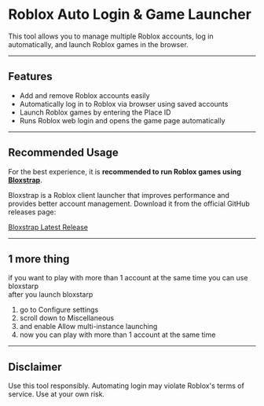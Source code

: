 # Roblox Auto Login & Game Launcher

This tool allows you to manage multiple Roblox accounts, log in automatically, and launch Roblox games in the browser.

---

## Features

- Add and remove Roblox accounts easily  
- Automatically log in to Roblox via browser using saved accounts  
- Launch Roblox games by entering the Place ID  
- Runs Roblox web login and opens the game page automatically  

---

## Recommended Usage

For the best experience, it is **recommended to run Roblox games using [Bloxstrap](https://github.com/bloxstrap/bloxstrap/releases/latest)**.

Bloxstrap is a Roblox client launcher that improves performance and provides better account management. Download it from the official GitHub releases page:

[Bloxstrap Latest Release](https://github.com/bloxstrap/bloxstrap/releases/latest)

---

## 1 more thing 
if you want to play with more than 1 account at the same time you can use bloxstarp\
after you launch bloxstarp 
1. go to Configure settings
2. scroll down to Miscellaneous 
3. and enable Allow multi-instance launching
4. now you can play with more than 1 account at the same time
---

## Disclaimer

Use this tool responsibly. Automating login may violate Roblox's terms of service. Use at your own risk.
